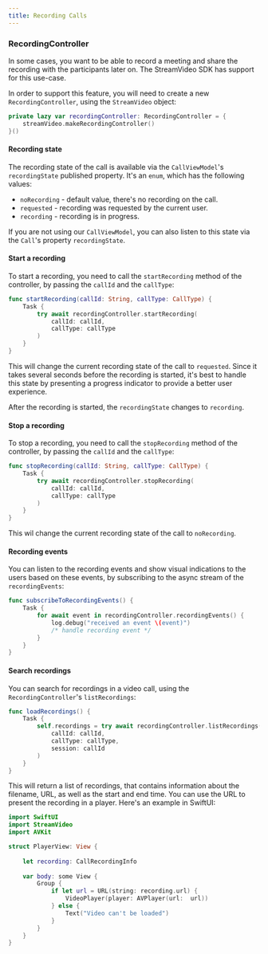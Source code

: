 ```yaml
---
title: Recording Calls
---
```


### RecordingController

In some cases, you want to be able to record a meeting and share the recording with the participants later on. The StreamVideo SDK has support for this use-case.

In order to support this feature, you will need to create a new `RecordingController`, using the `StreamVideo` object:

```swift
private lazy var recordingController: RecordingController = {
    streamVideo.makeRecordingController()
}()
```

#### Recording state

The recording state of the call is available via the `CallViewModel`'s `recordingState` published property. It's an `enum`, which has the following values:
- `noRecording` - default value, there's no recording on the call.
- `requested` - recording was requested by the current user.
- `recording` - recording is in progress.

If you are not using our `CallViewModel`, you can also listen to this state via the `Call`'s property `recordingState`. 

#### Start a recording

To start a recording, you need to call the `startRecording` method of the controller, by passing the `callId` and the `callType`:

```swift
func startRecording(callId: String, callType: CallType) {
    Task {
        try await recordingController.startRecording(
            callId: callId,
            callType: callType
        )
    }
}
``` 

This will change the current recording state of the call to `requested`. Since it takes several seconds before the recording is started, it's best to handle this state by presenting a progress indicator to provide a better user experience.

After the recording is started, the `recordingState` changes to `recording`.

#### Stop a recording

To stop a recording, you need to call the `stopRecording` method of the controller, by passing the `callId` and the `callType`:

```swift
func stopRecording(callId: String, callType: CallType) {
    Task {
        try await recordingController.stopRecording(
            callId: callId,
            callType: callType
        )
    }
}
```

This wil change the current recording state of the call to `noRecording`.

#### Recording events

You can listen to the recording events and show visual indications to the users based on these events, by subscribing to the async stream of the `recordingEvents`:

```swift
func subscribeToRecordingEvents() {
    Task {
        for await event in recordingController.recordingEvents() {
            log.debug("received an event \(event)")
            /* handle recording event */
        }
    }
}
```

#### Search recordings

You can search for recordings in a video call, using the `RecordingController`'s `listRecordings`:

```swift
func loadRecordings() {
    Task {
        self.recordings = try await recordingController.listRecordings(
            callId: callId,
            callType: callType,
            session: callId
        )
    }
}
```

This will return a list of recordings, that contains information about the filename, URL, as well as the start and end time. You can use the URL to present the recording in a player. Here's an example in SwiftUI:

```swift
import SwiftUI
import StreamVideo
import AVKit

struct PlayerView: View {
    
    let recording: CallRecordingInfo
    
    var body: some View {
        Group {
            if let url = URL(string: recording.url) {
                VideoPlayer(player: AVPlayer(url:  url))
            } else {
                Text("Video can't be loaded")
            }
        }
    }
}
```